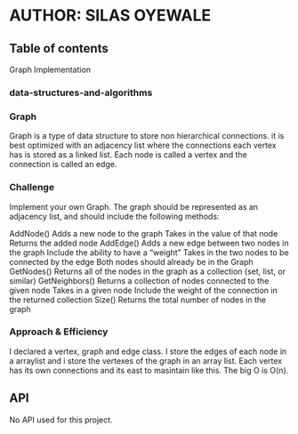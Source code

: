 # AUTHOR: SILAS OYEWALE
## Table of contents
Graph Implementation
### data-structures-and-algorithms

### Graph
<!-- Short summary or background information -->
Graph is a type of data structure to store non hierarchical connections. it is 
best optimized with an adjacency list where the connections each vertex has is 
stored as a linked list. Each node is called a vertex and the connection is called
an edge. 

### Challenge
<!-- Description of the challenge -->
Implement your own Graph. The graph should be represented as an adjacency list, and should include the following methods:

AddNode()
Adds a new node to the graph
Takes in the value of that node
Returns the added node
AddEdge()
Adds a new edge between two nodes in the graph
Include the ability to have a “weight”
Takes in the two nodes to be connected by the edge
Both nodes should already be in the Graph
GetNodes()
Returns all of the nodes in the graph as a collection (set, list, or similar)
GetNeighbors()
Returns a collection of nodes connected to the given node
Takes in a given node
Include the weight of the connection in the returned collection
Size()
Returns the total number of nodes in the graph

### Approach & Efficiency
<!-- What approach did you take? Why? What is the Big O space/time for this approach? -->
I declared a vertex, graph and edge class. I store the edges of each node in a arraylist and 
i store the vertexes of the graph in an array list. Each vertex has its own connections and its 
east to masintain like this. The big O is O(n).

## API
No API used for this project. 
